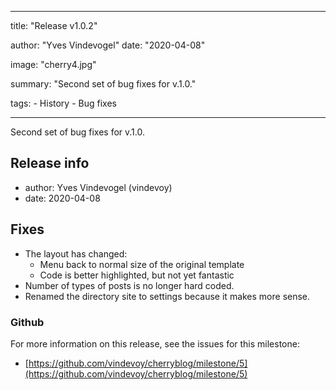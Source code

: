 ---

title: "Release v1.0.2"

author: "Yves Vindevogel"
date: "2020-04-08"

image: "cherry4.jpg"

summary: "Second set of bug fixes for v.1.0."

tags:
    - History
    - Bug fixes
    
----------

Second set of bug fixes for v.1.0.

## Release info

- author: Yves Vindevogel (vindevoy)
- date: 2020-04-08

## Fixes

- The layout has changed:
    - Menu back to normal size of the original template
    - Code is better highlighted, but not yet fantastic
- Number of types of posts is no longer hard coded.
- Renamed the directory site to settings because it makes more sense.

### Github 

For more information on this release, see the issues for this milestone:

- [https://github.com/vindevoy/cherryblog/milestone/5](https://github.com/vindevoy/cherryblog/milestone/5)